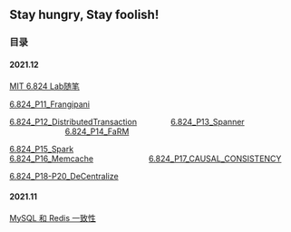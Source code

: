 ## Stay hungry, Stay foolish!



### 目录

#### 2021.12

[MIT 6.824 Lab随笔](https://zombee0.github.io/202112/mit6.824Lab随笔.html)

[6.824_P11_Frangipani](https://zombee0.github.io/202112/6.824_P11_Frangipani.html) 

[6.824_P12_DistributedTransaction](https://zombee0.github.io/202112/6.824_P12_DistributedTransaction.html) &ensp;&ensp;&ensp;&ensp;&ensp;&ensp;&ensp;&ensp;[6.824_P13_Spanner](https://zombee0.github.io/202112/6.824_P13_Spanner.html) &ensp;&ensp;&ensp;&ensp;&ensp;&ensp;&ensp;&ensp;&ensp;&ensp;&ensp;&ensp;&ensp;&ensp;[6.824_P14_FaRM](https://zombee0.github.io/202112/6.824_P14_FaRM.html)                                      

[6.824_P15_Spark](https://zombee0.github.io/202112/6.824_P15_Spark.html) &ensp;&ensp;&ensp;&ensp;&ensp;&ensp;&ensp;&ensp;&ensp;&ensp;&ensp;&ensp;&ensp;&ensp;&ensp;&ensp;&ensp;&ensp;&ensp;&ensp;&ensp;&ensp;&ensp;&ensp;&ensp;[6.824_P16_Memcache](https://zombee0.github.io/202112/6.824_P16_Memcache.html)&ensp;&ensp;&ensp;&ensp;&ensp;&ensp;&ensp;&ensp;&ensp;&ensp;&ensp;&ensp;&ensp;&ensp;[6.824_P17_CAUSAL_CONSISTENCY](https://zombee0.github.io/202112/6.824_P17_CAUSAL_CONSISTENCY.html)

[6.824_P18-P20_DeCentralize](https://zombee0.github.io/202112/6.824_P18-P20_DeCentralize.html) &ensp;

#### 2021.11

[MySQL 和 Redis 一致性](https://zombee0.github.io/202111/MySQL和Redis一致性.html)

